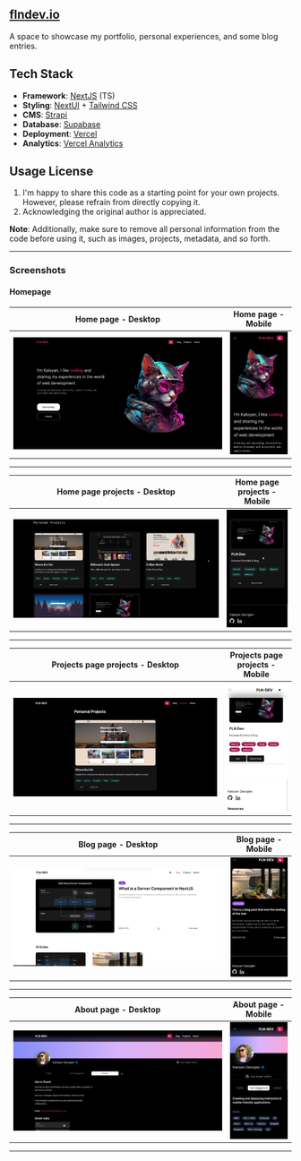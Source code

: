 ## [flndev.io](https://webdevkalo.vercel.app/)

A space to showcase my portfolio, personal experiences, and some blog entries.

## Tech Stack

- **Framework**: [NextJS](https://nextjs.org/) (TS)
- **Styling**: [NextUI](https://nextui.org/) + [Tailwind CSS](https://tailwindcss.com/)
- **CMS**: [Strapi](https://github.com/flnx/flnDev-cms/)
- **Database**: [Supabase](https://supabase.com/)
- **Deployment**: [Vercel](https://vercel.com/)
- **Analytics**: [Vercel Analytics](https://vercel.com/analytics)

## Usage License

1. I'm happy to share this code as a starting point for your own projects. However, please refrain from directly copying it.
2. Acknowledging the original author is appreciated.

**Note**: Additionally, make sure to remove all personal information from the code before using it, such as images, projects, metadata, and so forth.

---

### Screenshots

#### Homepage

|         Home page - Desktop         |         Home page - Mobile         |
| :---------------------------------: | :--------------------------------: |
| ![](./screenshots/home-desktop.png) | ![](./screenshots/home-mobile.png) |

---

|         Home page projects - Desktop         |       Home page projects - Mobile        |
| :------------------------------------------: | :--------------------------------------: |
| ![](./screenshots/home-projects-desktop.png) | ![](./screenshots/home-projects1-mobile.png) |

---

|    Projects page projects - Desktop     |    Projects page projects - Mobile     |
| :-------------------------------------: | :------------------------------------: |
| ![](./screenshots/projects-desktop.png) | ![](./screenshots/projects-mobile.png) |

---

|         Blog page - Desktop         |         Blog page - Mobile         |
| :---------------------------------: | :--------------------------------: |
| ![](./screenshots/blog-desktop.png) | ![](./screenshots/blog-mobile.png) |

---

|         About page - Desktop         |         About page - Mobile         |
| :----------------------------------: | :---------------------------------: |
| ![](./screenshots/about-desktop.png) | ![](./screenshots/about-mobile.png) |

---
